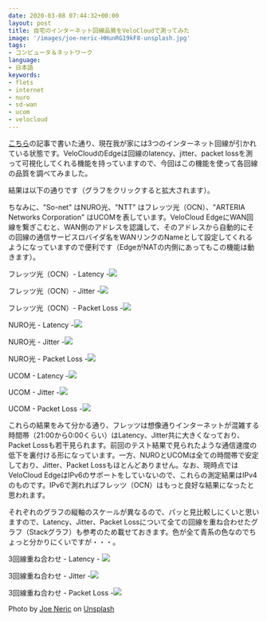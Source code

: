 ```yaml
---
date: 2020-03-08 07:44:32+00:00
layout: post
title: 自宅のインターネット回線品質をVeloCloudで測ってみた
image: '/images/joe-neric-HHunRG19kF8-unsplash.jpg'
tags:
- コンピュータ＆ネットワーク
language:
- 日本語
keywords:
- flets
- internet
- nuro
- sd-wan
- ucom
- velocloud
---
```


[こちら](https://blog.shin.do/2020/02/nuro-has-come-to-my-house)の記事で書いた通り、現在我が家には3つのインターネット回線が引かれている状態です。VeloCloudのEdgeは回線のlatency、jitter、packet lossを測って可視化してくれる機能を持っていますので、今回はこの機能を使って各回線の品質を調べてみました。

結果は以下の通りです（グラフをクリックすると拡大されます）。

ちなみに、"So-net" はNURO光、"NTT" はフレッツ光（OCN）、"ARTERIA Networks Corporation" はUCOMを表しています。VeloCloud EdgeにWAN回線を繋ぎこむと、WAN側のアドレスを認識して、そのアドレスから自動的にその回線の通信サービスロバイダ名をWANリンクのNameとして設定してくれるようになっていますので便利です（EdgeがNATの内側にあってもこの機能は動きます）。

フレッツ光（OCN）- Latency -![]({{site.baseurl}}/images/FLETS-Latency-1024x677.jpg)

フレッツ光（OCN）- Jitter -![]({{site.baseurl}}/images/FLETS-Jitter-1024x677.jpg)

フレッツ光（OCN）- Packet Loss -![]({{site.baseurl}}/images/FLETS-Packet-Loss-1024x693.jpg)

NURO光 - Latency -![]({{site.baseurl}}/images/NURO-Latency-1024x677.jpg)

NURO光 - Jitter -![]({{site.baseurl}}/images/NURO-Jitter-1024x677.jpg)

NURO光 - Packet Loss -![]({{site.baseurl}}/images/NURO-Pakcet-Loss-1024x693.jpg)

UCOM - Latency -![]({{site.baseurl}}/images/UCOM-Latency-1024x677.jpg)

UCOM - Jitter -![]({{site.baseurl}}/images/UCOM-Jitter-1024x677.jpg)

UCOM - Packet Loss -![]({{site.baseurl}}/images/UCOM-Packet-Loss-1024x693.jpg)

これらの結果をみて分かる通り、フレッツは想像通りインターネットが混雑する時間帯（21:00から0:00くらい）はLatency、Jitter共に大きくなっており、Packet Lossも若干見られます。前回のテスト結果で見られたような通信速度の低下を裏付ける形になっています。一方、NUROとUCOMは全ての時間帯で安定しており、Jitter、Packet Lossもほとんどありません。なお、現時点ではVeloCloud EdgeはIPv6のサポートをしていないので、これらの測定結果はIPv4のものです。IPv6で測れればフレッツ（OCN）はもっと良好な結果になったと思われます。

それぞれのグラフの縦軸のスケールが異なるので、パッと見比較しにくいと思いますので、Latency、Jitter、Packet Lossについて全ての回線を重ね合わせたグラフ（Stackグラフ）も参考のため載せておきます。色が全て青系の色なのでちょっと分かりにくいですが・・・。

3回線重ね合わせ - Latency - ![]({{site.baseurl}}/images/All-Latency-1024x677.jpg)

3回線重ね合わせ - Jitter -![]({{site.baseurl}}/images/All-Jitter-1024x677.jpg)

3回線重ね合わせ - Packet Loss -![]({{site.baseurl}}/images/All-Packet-Loss-1024x693.jpg)

Photo by [Joe Neric](https://unsplash.com/@jneric?utm_source=unsplash&utm_medium=referral&utm_content=creditCopyText) on [Unsplash](https://unsplash.com/s/photos/speed?utm_source=unsplash&utm_medium=referral&utm_content=creditCopyText)
